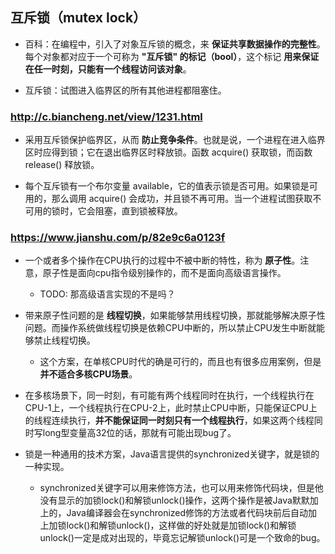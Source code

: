 ## 互斥锁（mutex lock）
* 百科：在编程中，引入了对象互斥锁的概念，来 __保证共享数据操作的完整性__。每个对象都对应于一个可称为 __"互斥锁" 的标记（bool）__，这个标记 __用来保证在任一时刻，只能有一个线程访问该对象__。


* 互斥锁：试图进入临界区的所有其他进程都阻塞住。



### http://c.biancheng.net/view/1231.html
* 采用互斥锁保护临界区，从而 __防止竞争条件__。也就是说，一个进程在进入临界区时应得到锁；它在退出临界区时释放锁。函数 acquire() 获取锁，而函数 release() 释放锁。

* 每个互斥锁有一个布尔变量 available，它的值表示锁是否可用。如果锁是可用的，那么调用 acquire() 会成功，并且锁不再可用。当一个进程试图获取不可用的锁时，它会阻塞，直到锁被释放。


### https://www.jianshu.com/p/82e9c6a0123f
* 一个或者多个操作在CPU执行的过程中不被中断的特性，称为 __原子性__。注意，原子性是面向cpu指令级别操作的，而不是面向高级语言操作。
    * TODO: 那高级语言实现的不是吗？

* 带来原子性问题的是 __线程切换__，如果能够禁用线程切换，那就能够解决原子性问题。而操作系统做线程切换是依赖CPU中断的，所以禁止CPU发生中断就能够禁止线程切换。
    * 这个方案，在单核CPU时代的确是可行的，而且也有很多应用案例，但是 __并不适合多核CPU场景__。

* 在多核场景下，同一时刻，有可能有两个线程同时在执行，一个线程执行在CPU-1上，一个线程执行在CPU-2上，此时禁止CPU中断，只能保证CPU上的线程连续执行，__并不能保证同一时刻只有一个线程执行__，如果这两个线程同时写long型变量高32位的话，那就有可能出现bug了。

* 锁是一种通用的技术方案，Java语言提供的synchronized关键字，就是锁的一种实现。
    * synchronized关键字可以用来修饰方法，也可以用来修饰代码块，但是他没有显示的加锁lock()和解锁unlock()操作，这两个操作是被Java默默加上的，Java编译器会在synchronized修饰的方法或者代码块前后自动加上加锁lock()和解锁unlock()，这样做的好处就是加锁lock()和解锁unlock()一定是成对出现的，毕竟忘记解锁unlock()可是一个致命的bug。
